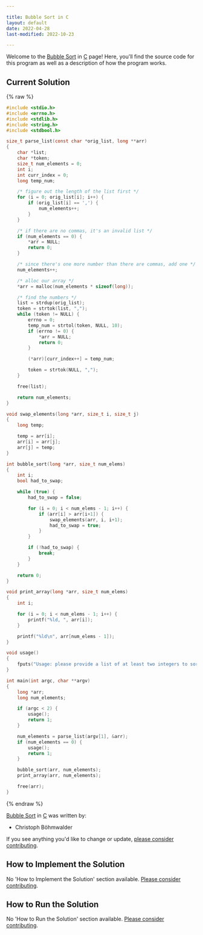 ```yaml
---

title: Bubble Sort in C
layout: default
date: 2022-04-28
last-modified: 2022-10-23

---
```


Welcome to the [Bubble Sort](https://sampleprograms.io/projects/bubble-sort) in [C](https://sampleprograms.io/languages/c) page! Here, you'll find the source code for this program as well as a description of how the program works.

## Current Solution

{% raw %}

```c
#include <stdio.h>
#include <errno.h>
#include <stdlib.h>
#include <string.h>
#include <stdbool.h>

size_t parse_list(const char *orig_list, long **arr)
{
    char *list;
    char *token;
    size_t num_elements = 0;
    int i;
    int curr_index = 0;
    long temp_num;

    /* figure out the length of the list first */
    for (i = 0; orig_list[i]; i++) {
        if (orig_list[i] == ',') {
            num_elements++;
        }
    }

    /* if there are no commas, it's an invalid list */
    if (num_elements == 0) {
        *arr = NULL;
        return 0;
    }

    /* since there's one more number than there are commas, add one */
    num_elements++;

    /* alloc our array */
    *arr = malloc(num_elements * sizeof(long));

    /* find the numbers */
    list = strdup(orig_list);
    token = strtok(list, ",");
    while (token != NULL) {
        errno = 0;
        temp_num = strtol(token, NULL, 10);
        if (errno != 0) {
            *arr = NULL;
            return 0;
        }

        (*arr)[curr_index++] = temp_num;

        token = strtok(NULL, ",");
    }

    free(list);

    return num_elements;
}

void swap_elements(long *arr, size_t i, size_t j)
{
    long temp;

    temp = arr[i];
    arr[i] = arr[j];
    arr[j] = temp;
}

int bubble_sort(long *arr, size_t num_elems)
{
    int i;
    bool had_to_swap;

    while (true) {
        had_to_swap = false;

        for (i = 0; i < num_elems - 1; i++) {
            if (arr[i] > arr[i+1]) {
                swap_elements(arr, i, i+1);
                had_to_swap = true;
            }
        }

        if (!had_to_swap) {
            break;
        }
    }

    return 0;
}

void print_array(long *arr, size_t num_elems)
{
    int i;

    for (i = 0; i < num_elems - 1; i++) {
        printf("%ld, ", arr[i]);
    }

    printf("%ld\n", arr[num_elems - 1]);
}

void usage()
{
    fputs("Usage: please provide a list of at least two integers to sort in the format \"1, 2, 3, 4, 5\"\n", stderr);
}

int main(int argc, char **argv)
{
    long *arr;
    long num_elements;

    if (argc < 2) {
        usage();
        return 1;
    }

    num_elements = parse_list(argv[1], &arr);
    if (num_elements == 0) {
        usage();
        return 1;
    }

    bubble_sort(arr, num_elements);
    print_array(arr, num_elements);

    free(arr);
}
```

{% endraw %}

[Bubble Sort](https://sampleprograms.io/projects/bubble-sort) in [C](https://sampleprograms.io/languages/c) was written by:

- Christoph Böhmwalder

If you see anything you'd like to change or update, [please consider contributing](https://github.com/TheRenegadeCoder/sample-programs).

## How to Implement the Solution

No 'How to Implement the Solution' section available. [Please consider contributing](https://github.com/TheRenegadeCoder/sample-programs-website).

## How to Run the Solution

No 'How to Run the Solution' section available. [Please consider contributing](https://github.com/TheRenegadeCoder/sample-programs-website).
